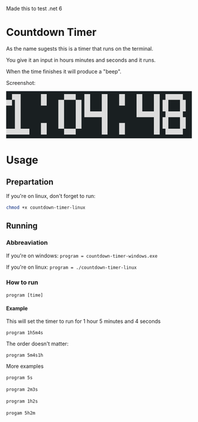 Made this to test .net 6 

# Countdown Timer

As the name sugests this is a timer that runs on the terminal.

You give it an input in hours minutes and seconds and it runs.

When the time finishes it will produce a "beep".

Screenshot:

![AltText](/Images/screenshot1.png)

# Usage

## Prepartation


If you're on linux, don't forget to run:

```bash
chmod +x countdown-timer-linux
```

## Running

### Abbreaviation 

If you're on windows: `program = countdown-timer-windows.exe`

If you're on linux: `program = ./countdown-timer-linux`

### How to run

```
program [time]
```

#### Example
This will set the timer to run for 1 hour 5 minutes and 4 seconds
```
program 1h5m4s
```
The order doesn't matter:
```
program 5m4s1h
```

More examples

```
program 5s

program 2m3s

program 1h2s

progam 5h2m
```
